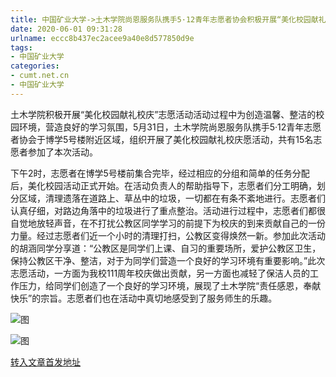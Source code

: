 ```yaml
---
title: 中国矿业大学->土木学院尚恩服务队携手5·12青年志愿者协会积极开展“美化校园献礼校庆”志愿活动 | cumt.net.cn
date: 2020-06-01 09:31:28
urlname: eccc8b437ec2acee9a40e8d577850d9e
tags: 
- 中国矿业大学
categories:
- cumt.net.cn
- 中国矿业大学
---
```

土木学院积极开展“美化校园献礼校庆”志愿活动活动过程中为创造温馨、整洁的校园环境，营造良好的学习氛围，5月31日，土木学院尚恩服务队携手5·12青年志愿者协会于博学5号楼附近区域，组织开展了美化校园献礼校庆愿活动，共有15名志愿者参加了本次活动。

下午2时，志愿者在博学5号楼前集合完毕，经过相应的分组和简单的任务分配后，美化校园活动正式开始。在活动负责人的帮助指导下，志愿者们分工明确，划分区域，清理遗落在道路上、草丛中的垃圾，一切都在有条不紊地进行。志愿者们认真仔细，对路边角落中的垃圾进行了重点整治。活动进行过程中，志愿者们都很自觉地放轻声音，在不打扰公教区同学学习的前提下为校庆的到来贡献自己的一份力量。经过志愿者们近一个小时的清理打扫，公教区变得焕然一新。参加此次活动的胡涵同学分享道：“公教区是同学们上课、自习的重要场所，爱护公教区卫生，保持公教区干净、整洁，对于为同学们营造一个良好的学习环境有重要影响。”此次志愿活动，一方面为我校111周年校庆做出贡献，另一方面也减轻了保洁人员的工作压力，给同学们创造了一个良好的学习环境，展现了土木学院“责任感恩，奉献快乐”的宗旨。志愿者们也在活动中真切地感受到了服务师生的乐趣。

![图](http://xwzx.cumt.edu.cn/_upload/article/images/d9/9e/003ca3f44790aec5c06c70ed270f/34f34089-28f4-44cb-a540-b3a136673184.jpg)

![图](http://xwzx.cumt.edu.cn/_upload/article/images/d9/9e/003ca3f44790aec5c06c70ed270f/ad0ab490-45c6-43fb-9673-3c06860dff16.jpg)

[转入文章首发地址](http://xwzx.cumt.edu.cn/a8/ef/c523a567535/page.htm)